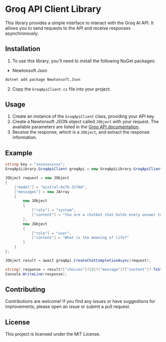 # Groq API Client Library

This library provides a simple interface to interact with the Groq AI API. It allows you to send requests to the API and receive responses asynchronously.

## Installation

1. To use this library, you'll need to install the following NuGet packages:

- Newtonsoft.Json

```bash
dotnet add package Newtonsoft.Json
```
2. Copy the `GroqApiClient.cs` file into your project.

## Usage
1. Create an instance of the `GroqApiClient` class, providing your API key.
2. Create a Newtonsoft JSON object called `JObject` with your request. The available parameters are listed in the [Groq API documentation](https://console.groq.com/docs/text-chat).
3. Receive the response, which is a `JObject`, and extract the response information.

## Example
```cs
string key = "xxxxxxxxxxx";
GroqApiLibrary.GroqApiClient groqApi = new GroqApiLibrary.GroqApiClient(key);

JObject request = new JObject
{
    ["model"] = "mixtral-8x7b-32768",
    ["messages"] = new JArray
    {
        new JObject
        {
            ["role"] = "system",
            ["content"] = "You are a chatbot that holds every answer to every question"
        },
        new JObject
        {
            ["role"] = "user",
            ["content"] = "What is the meaning of life?"
        }
    }
};

JObject result = await groqApi.CreateChatCompletionAsync(request);

string? response = result?["choices"]?[0]?["message"]?["content"]?.ToString();
Console.WriteLine(response);
```

## Contributing
Contributions are welcome! If you find any issues or have suggestions for improvements, please open an issue or submit a pull request.

## License
This project is licensed under the MIT License.
